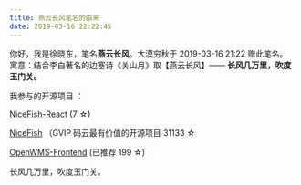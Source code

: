 ```yaml
---
title: 燕云长风笔名的由来
date: 2019-03-16 22:22:45
---
```


你好，我是徐晓东，笔名**燕云长风**。大漠穷秋于 2019-03-16 21:22 赠此笔名。
寓意：结合李白著名的边塞诗《关山月》取【燕云长风】—— **长风几万里，吹度玉门关。**  

我参与的开源项目 ：

[NiceFish-React](https://m.gitee.com/mumu-osc/NiceFish-React)  (7 ☆)

[NiceFish](https://m.gitee.com/mumu-osc/NiceFish) （GVIP 码云最有价值的开源项目 31133 ☆

[OpenWMS-Frontend](https://m.gitee.com/mumu-osc/OpenWMS-Frontend) (已推荐 199 ☆)

长风几万里，吹度玉门关。